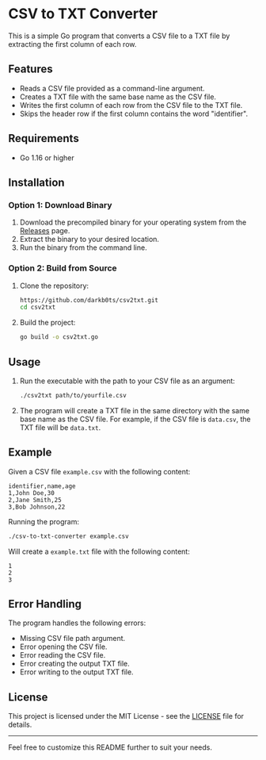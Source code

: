 # CSV to TXT Converter

This is a simple Go program that converts a CSV file to a TXT file by extracting the first column of each row.

## Features

- Reads a CSV file provided as a command-line argument.
- Creates a TXT file with the same base name as the CSV file.
- Writes the first column of each row from the CSV file to the TXT file.
- Skips the header row if the first column contains the word "identifier".

## Requirements

- Go 1.16 or higher

## Installation

### Option 1: Download Binary

1. Download the precompiled binary for your operating system from the [Releases](https://github.com/darkb0ts/csv2txt) page.
2. Extract the binary to your desired location.
3. Run the binary from the command line.

### Option 2: Build from Source

1. Clone the repository:
    ```bash
    https://github.com/darkb0ts/csv2txt.git
    cd csv2txt
    ```

2. Build the project:
    ```bash
    go build -o csv2txt.go
    ```

## Usage

1. Run the executable with the path to your CSV file as an argument:
    ```bash
    ./csv2txt path/to/yourfile.csv
    ```

2. The program will create a TXT file in the same directory with the same base name as the CSV file. For example, if the CSV file is `data.csv`, the TXT file will be `data.txt`.

## Example

Given a CSV file `example.csv` with the following content:
```
identifier,name,age
1,John Doe,30
2,Jane Smith,25
3,Bob Johnson,22
```

Running the program:
```bash
./csv-to-txt-converter example.csv
```

Will create a `example.txt` file with the following content:
```
1
2
3
```

## Error Handling

The program handles the following errors:
- Missing CSV file path argument.
- Error opening the CSV file.
- Error reading the CSV file.
- Error creating the output TXT file.
- Error writing to the output TXT file.

## License

This project is licensed under the MIT License - see the [LICENSE](LICENSE) file for details.

---

Feel free to customize this README further to suit your needs.
